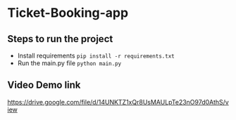 # Ticket-Booking-app

## Steps to run the project
* Install requirements `pip install -r requirements.txt`
* Run the main.py file `python main.py`

## Video Demo link
https://drive.google.com/file/d/14UNKTZ1xQr8UsMAULpTe23nO97d0AthS/view
